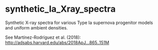 # synthetic_Ia_Xray_spectra

Synthetic X-ray spectra for various Type Ia supernova progenitor models and uniform ambient densities.

See Martínez-Rodríguez et al. (2018): http://adsabs.harvard.edu/abs/2018ApJ...865..151M
